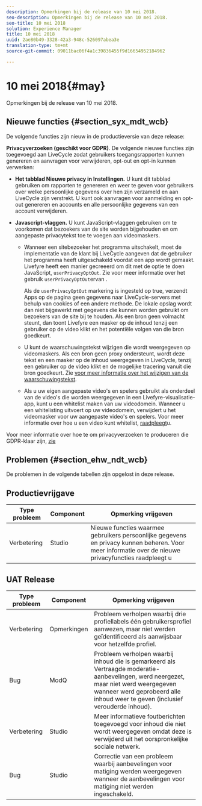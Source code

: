 ```yaml
---
description: Opmerkingen bij de release van 10 mei 2018.
seo-description: Opmerkingen bij de release van 10 mei 2018.
seo-title: 10 mei 2018
solution: Experience Manager
title: 10 mei 2018
uuid: 2ae80b49-3328-42a3-948c-526097abea3e
translation-type: tm+mt
source-git-commit: 09011bac06f4a1c39836455f9d16654952184962

---
```



# 10 mei 2018{#may}

Opmerkingen bij de release van 10 mei 2018.

## Nieuwe functies {#section_syx_mdt_wcb}

De volgende functies zijn nieuw in de productieversie van deze release:

**Privacyverzoeken (geschikt voor GDPR)**. De volgende nieuwe functies zijn toegevoegd aan LiveCycle zodat gebruikers toegangsrapporten kunnen genereren en aanvragen voor verwijderen, opt-out en opt-in kunnen verwerken:

* **Het tabblad Nieuwe privacy in Instellingen.** U kunt dit tabblad gebruiken om rapporten te genereren en weer te geven voor gebruikers over welke persoonlijke gegevens over hen zijn verzameld en aan LiveCycle zijn verstrekt. U kunt ook aanvragen voor aanmelding en opt-out genereren en accounts en alle persoonlijke gegevens van een account verwijderen.
* **Javascript-vlaggen.** U kunt JavaScript-vlaggen gebruiken om te voorkomen dat bezoekers van de site worden bijgehouden en om aangepaste privacytekst toe te voegen aan videomaskers.

   * Wanneer een sitebezoeker het programma uitschakelt, moet de implementatie van de klant bij LiveCycle aangeven dat de gebruiker het programma heeft uitgeschakeld voordat een app wordt gemaakt. Livefyre heeft een manier gecreeerd om dit met de optie te doen JavaScript, `userPrivacyOptOut`. Zie voor meer informatie over het gebruik `userPrivacyOptOut`ervan [](/help/using/c-settings-other/c-gdpr-compliance/c-gdpr-compliance.md#section_nmz_q3n_3db).

      Als de `userPrivacyOptOut` markering is ingesteld op true, verzendt Apps op de pagina geen gegevens naar LiveCycle-servers met behulp van cookies of een andere methode. De lokale opslag wordt dan niet bijgewerkt met gegevens die kunnen worden gebruikt om bezoekers van de site bij te houden. Als een bron geen volmacht steunt, dan toont Livefyre een masker op de inhoud tenzij een gebruiker op de video klikt en het potentiële volgen van die bron goedkeurt.

   * U kunt de waarschuwingstekst wijzigen die wordt weergegeven op videomaskers. Als een bron geen proxy ondersteunt, wordt deze tekst en een masker op de inhoud weergegeven in LiveCycle, tenzij een gebruiker op de video klikt en de mogelijke tracering vanuit die bron goedkeurt. Zie [voor meer informatie over het wijzigen van de waarschuwingstekst](/help/using/c-settings-other/c-gdpr-compliance/c-gdpr-compliance.md#section_pb5_mnp_ldb).
   * Als u uw eigen aangepaste video&#39;s en spelers gebruikt als onderdeel van de video&#39;s die worden weergegeven in een Livefyre-visualisatie-app, kunt u een whitelist maken van uw videodomein. Wanneer u een whitelisting uitvoert op uw videodomein, verwijdert u het videomasker voor uw aangepaste video&#39;s en spelers. Voor meer informatie over hoe u een video kunt whitelist, [raadpleegt](/help/using/c-settings-other/c-gdpr-compliance/c-gdpr-compliance.md#section_bzp_pnp_ldb)u.

Voor meer informatie over hoe te om privacyverzoeken te produceren die GDPR-klaar zijn, [zie](/help/using/c-settings-other/c-gdpr-compliance/c-gdpr-compliance.md#concept_q1l_r5s_rcb)

## Problemen {#section_ehw_ndt_wcb}

De problemen in de volgende tabellen zijn opgelost in deze release.

## Productievrijgave

| **Type probleem** | **Component** | **Opmerking vrijgeven** |
|---|---|---|
| Verbetering | Studio | Nieuwe functies waarmee gebruikers persoonlijke gegevens en privacy kunnen beheren. Voor meer informatie over de nieuwe privacyfuncties raadpleegt u [](#c_rn/section_syx_mdt_wcb) |

## UAT Release

| **Type probleem** | **Component** | **Opmerking vrijgeven** |
|---|---|---|
| Verbetering | Opmerkingen | Probleem verholpen waarbij drie profiellabels één gebruikersprofiel aanwezen, maar niet werden geïdentificeerd als aanwijsbaar voor hetzelfde profiel. |
| Bug | ModQ | Probleem verholpen waarbij inhoud die is gemarkeerd als Vertraagde moderatie-aanbevelingen, werd neergezet, maar niet werd weergegeven wanneer werd geprobeerd alle inhoud weer te geven (inclusief verouderde inhoud). |
| Verbetering | Studio | Meer informatieve foutberichten toegevoegd voor inhoud die niet wordt weergegeven omdat deze is verwijderd uit het oorspronkelijke sociale netwerk. |
| Bug | Studio | Correctie van een probleem waarbij aanbevelingen voor matiging werden weergegeven wanneer de aanbevelingen voor matiging niet werden ingeschakeld. |


